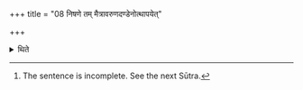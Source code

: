 +++
title = "08 निषणे तम् मैत्रावरुणदण्डेनोत्थापयेत्"

+++

<details><summary>थिते</summary>

8. After the victim has sat dawn, one should cause it to stand up by means of the staff of the Maitrāvaruṇa(-priest),[^1]  


[^1]: The sentence is incomplete. See the next Sūtra.
</details>
